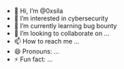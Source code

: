 - 👋 Hi, I’m @0xsila
- 👀 I’m interested in cybersecurity
- 🌱 I’m currently learning bug bounty 
- 💞️ I’m looking to collaborate on ...
- 📫 How to reach me ...
- 😄 Pronouns: ...
- ⚡ Fun fact: ...

<!---
0xsila/0xsila is a ✨ special ✨ repository because its `README.md` (this file) appears on your GitHub profile.
You can click the Preview link to take a look at your changes.
--->
